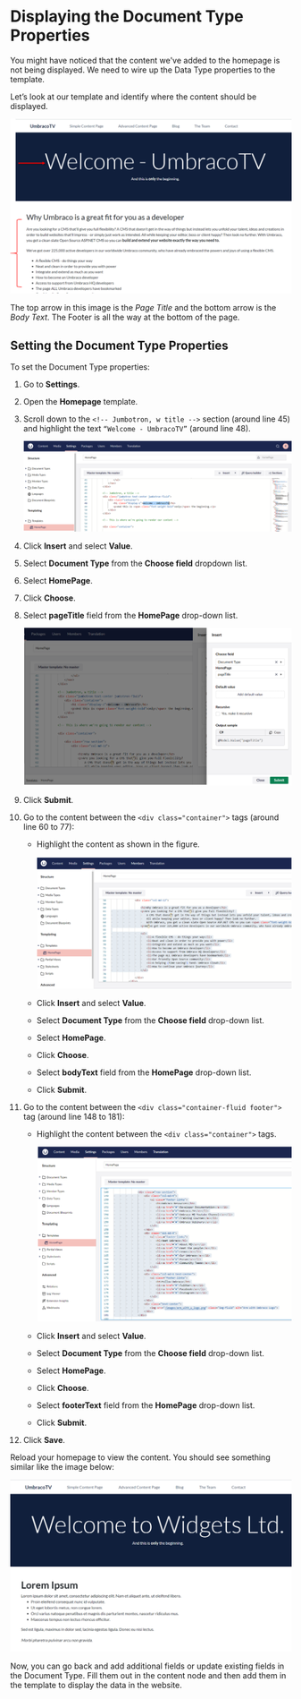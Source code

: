 # Displaying the Document Type Properties

You might have noticed that the content we've added to the homepage is not being displayed. We need to wire up the Data Type properties to the template.

Let’s look at our template and identify where the content should be displayed.

![Where our Data Properties Content Should be Output](images/figure-17-where-our-data-fields-go-v8.png)

The top arrow in this image is the _Page Title_ and the bottom arrow is the _Body Text_. The Footer is all the way at the bottom of the page.

## Setting the Document Type Properties

To set the Document Type properties:

1. Go to **Settings**.
2. Open the **Homepage** template.
3. Scroll down to the `<!-- Jumbotron, w title -->` section (around line 45) and highlight the text `“Welcome - UmbracoTV”` (around line 48).

    ![Replace page Title value](images/replace-hardcoded-text-with-umbraco-page-field.png)
4. Click **Insert** and select **Value**.
5. Select **Document Type** from the **Choose field** dropdown list.
6. Select **HomePage**.
7. Click **Choose**.
8. Select **pageTitle** field from the **HomePage** drop-down list.

    ![Page Title field](images/umbraco-page-field.png)
9. Click **Submit**.
10. Go to the content between the `<div class="container">` tags (around line 60 to 77):
  
    * Highlight the content as shown in the figure.

        ![Replace Body Text value](images/replace-bodytext-with-page-field.png)

    * Click **Insert** and select **Value**.
    * Select **Document Type** from the **Choose field** drop-down list.
    * Select **HomePage**.
    * Click **Choose**.
    * Select **bodyText** field from the **HomePage** drop-down list.
    * Click **Submit**.

11. Go to the content between the `<div class="container-fluid footer">` tag (around line 148 to 181):
  
    * Highlight the content between the `<div class="container">` tags.

       ![Replace Footer Text value](images/footer-text.png)
    * Click **Insert** and select **Value**.
    * Select **Document Type** from the **Choose field** drop-down list.
    * Select **HomePage**.
    * Click **Choose**.
    * Select **footerText** field from the **HomePage** drop-down list.
    * Click **Submit**.

12. Click **Save**.

Reload your homepage to view the content. You should see something similar like the image below:

![Displaying Document Type Properties](images/figure-22-displaying-document-type-properties.png)

Now, you can go back and add additional fields or update existing fields in the Document Type. Fill them out in the content node and then add them in the template to display the data in the website.
